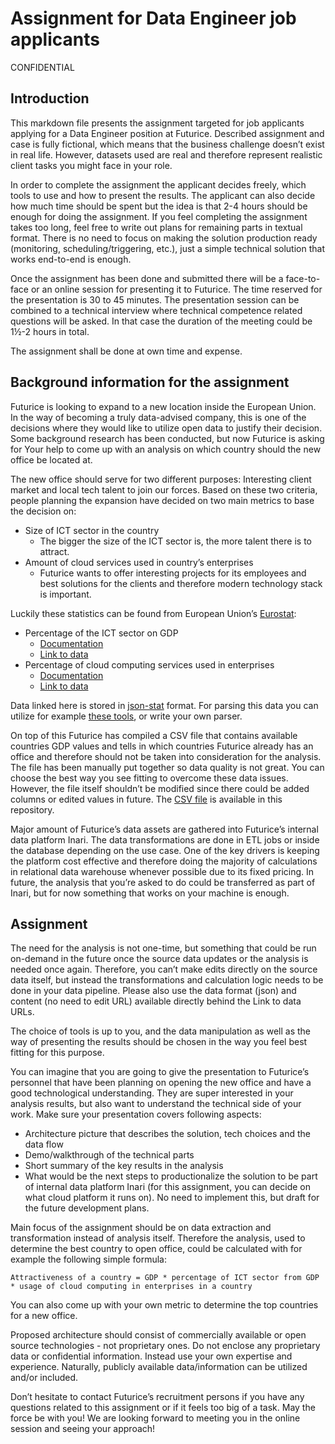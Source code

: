 # Assignment for Data Engineer job applicants
CONFIDENTIAL

## Introduction
This markdown file presents the assignment targeted for job applicants applying for a Data Engineer position at Futurice. Described assignment and case is fully fictional, which means that the business challenge doesn’t exist in real life. However, datasets used are real and therefore represent realistic client tasks you might face in your role.

In order to complete the assignment the applicant decides freely, which tools to use and how to present the results. The applicant can also decide how much time should be spent but the idea is that 2-4 hours should be enough for doing the assignment. If you feel completing the assignment takes too long, feel free to write out plans for remaining parts in textual format. There is no need to focus on making the solution production ready (monitoring, scheduling/triggering, etc.), just a simple technical solution that works end-to-end is enough.

Once the assignment has been done and submitted there will be a face-to-face or an online session for presenting it to Futurice. The time reserved for the presentation is 30 to 45 minutes. The presentation session can be combined to a technical interview where technical competence related questions will be asked. In that case the duration of the meeting could be 1½-2 hours in total.

The assignment shall be done at own time and expense.




## Background information for the assignment
Futurice is looking to expand to a new location inside the European Union. In the way of becoming a truly data-advised company, this is one of the decisions where they would like to utilize open data to justify their decision. Some background research has been conducted, but now Futurice is asking for Your help to come up with an analysis on which country should the new office be located at. 

The new office should serve for two different purposes: Interesting client market and local tech talent to join our forces. Based on these two criteria, people planning the expansion have decided on two main metrics to base the decision on:
- Size of ICT sector in the country
  - The bigger the size of the ICT sector is, the more talent there is to attract.
- Amount of cloud services used in country’s enterprises
  - Futurice wants to offer interesting projects for its employees and best solutions for the clients and therefore modern technology stack is important.

Luckily these statistics can be found from European Union’s [Eurostat](https://ec.europa.eu/eurostat/web/main/home):
- Percentage of the ICT sector on GDP
  - [Documentation](https://ec.europa.eu/eurostat/databrowser/view/tin00074/default/table?lang=en)
  - [Link to data](http://ec.europa.eu/eurostat/wdds/rest/data/v2.1/json/en/tin00074?nace_r2=ICT) 
- Percentage of cloud computing services used in enterprises
  - [Documentation](https://ec.europa.eu/eurostat/databrowser/view/ISOC_CICCE_USE__custom_386952/default/table?lang=en)
  - [Link to data](http://ec.europa.eu/eurostat/wdds/rest/data/v2.1/json/en/isoc_cicce_use?sizen_r2=M_C10_S951_XK&sizen_r2=L_C10_S951_XK&unit=PC_ENT&indic_is=E_CC) 

Data linked here is stored in [json-stat](https://json-stat.org/) format. For parsing this data you can utilize for example [these tools](https://json-stat.org/tools/), or write your own parser. 

On top of this Futurice has compiled a CSV file that contains available countries GDP values and tells in which countries Futurice already has an office and therefore should not be taken into consideration for the analysis. The file has been manually put together so data quality is not great. You can choose the best way you see fitting to overcome these data issues. However, the file itself shouldn’t be modified since there could be added columns or edited values in future. The [CSV file](https://gist.github.com/aleksiro/ed085c4a29b610e7d0b01f345f093552#file-gdp_data-csv) is available in this repository.

Major amount of Futurice’s data assets are gathered into Futurice’s internal data platform Inari. The data transformations are done in ETL jobs or inside the database depending on the use case. One of the key drivers is keeping the platform cost effective and therefore doing the majority of calculations in relational data warehouse whenever possible due to its fixed pricing. In future, the analysis that you’re asked to do could be transferred as part of Inari, but for now something that works on your machine is enough.

## Assignment

The need for the analysis is not one-time, but something that could be run on-demand in the future once the source data updates or the analysis is needed once again. Therefore, you can’t make edits directly on the source data itself, but instead the transformations and calculation logic needs to be done in your data pipeline. Please also use the data format (json) and content (no need to edit URL) available directly behind the Link to data URLs.

The choice of tools is up to you, and the data manipulation as well as the way of presenting the results should be chosen in the way you feel best fitting for this purpose. 

You can imagine that you are going to give the presentation to Futurice’s personnel that have been planning on opening the new office and have a good technological understanding. They are super interested in your analysis results, but also want to understand the technical side of your work. Make sure your presentation covers following aspects:
- Architecture picture that describes the solution, tech choices and the data flow
- Demo/walkthrough of the technical parts
- Short summary of the key results in the analysis
- What would be the next steps to productionalize the solution to be part of internal data platform Inari (for this assignment, you can decide on what cloud platform it runs on). No need to implement this, but draft for the future development plans. 

Main focus of the assignment should be on data extraction and transformation instead of analysis itself. Therefore the analysis, used to determine the best country to open office, could be calculated with for example the following simple formula:


`Attractiveness of a country = GDP * percentage of ICT sector from GDP * usage of cloud computing in enterprises in a country`


You can also come up with your own metric to determine the top countries for a new office. 

Proposed architecture should consist of commercially available or open source technologies - not proprietary ones. Do not enclose any proprietary data or confidential information. Instead use your own expertise and experience. Naturally, publicly available data/information can be utilized and/or included.

Don’t hesitate to contact Futurice’s recruitment persons if you have any questions related to this assignment or if it feels too big of a task. May the force be with you! We are looking forward to meeting you in the online session and seeing your approach!
